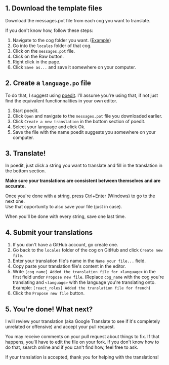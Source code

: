 ## 1. Download the template files
Download the messages.pot file from each cog you want to translate.

If you don't know how, follow these steps:

1. Navigate to the cog folder you want. ([Example](react_roles))
2. Go into the `locales` folder of that cog.
3. Click on the `messages.pot` file.
4. Click on the Raw button.
5. Right click in the page.
6. Click `Save as...` and save it somewhere on your computer.

## 2. Create a `language.po` file
To do that, I suggest using [poedit](https://poedit.net/). I'll assume you're using that, if not just find the equivalent functionnalities in your own editor.

1. Start poedit.
2. Click `Open` and navigate to the `messages.pot` file you downloaded earlier.
3. Click `Create a new translation` in the bottom section of poedit.
4. Select your language and click Ok.
5. Save the file with the name poedit suggests you somewhere on your computer.

## 3. Translate!
In poedit, just click a string you want to translate and fill in the translation in the bottom section.

**Make sure your translations are consistent between themselves and are accurate.**

Once you're done with a string, press Ctrl+Enter (Windows) to go to the next one.  
Use that opportunity to also save your file (just in case).

When you'll be done with every string, save one last time.

## 4. Submit your translations
1. If you don't have a GitHub account, go create one.
2. Go back to the `locales` folder of the cog on GitHub and click `Create new file`.
3. Enter your translation file's name in the `Name your file...` field.
4. Copy paste your translation file's content in the editor.
5. Write `[cog_name] Added the translation file for <language>` in the first field under `Propose new file`. (Replace `cog_name` with the cog you're translating and `<language>` with the language you're translating onto. Example: `[react_roles] Added the translation file for french`)
6. Click the `Propose new file` button.

## 5. You're done! What next?
I will review your translation (aka Google Translate to see if it's completely unrelated or offensive) and accept your pull request.

You may receive comments on your pull request about things to fix. If that happens, you'll have to edit the file on your fork. If you don't know how to do that, search online and if you can't find how, feel free to ask.

If your translation is accepted, thank you for helping with the translations!
